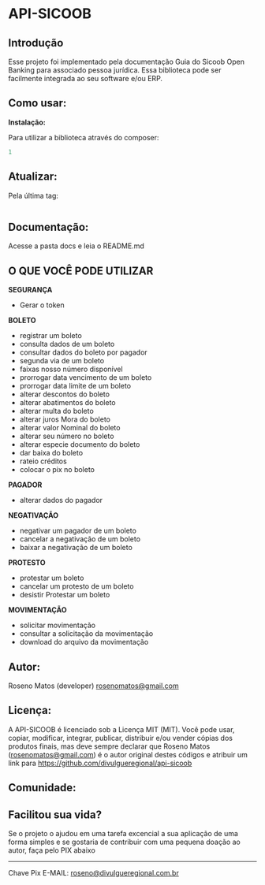 # API-SICOOB

## Introdução

Esse projeto foi implementado pela documentação Guia do Sicoob Open Banking para associado pessoa jurídica. Essa biblioteca pode ser facilmente integrada ao seu software e/ou ERP.

## Como usar:
<b>Instalação: </b>

Para utilizar a biblioteca através do composer:
```php
1
```
## Atualizar:
Pela última tag: </b>
```php

```

## Documentação:
Acesse a pasta docs e leia o README.md

## O QUE VOCÊ PODE UTILIZAR
<b>SEGURANÇA</b><br>
- Gerar o token

<b>BOLETO</b><br>

- registrar um boleto
- consulta dados de um boleto
- consultar dados do boleto por pagador
- segunda via de um boleto
- faixas nosso número disponível
- prorrogar data vencimento de um boleto
- prorrogar data limite de um boleto
- alterar descontos do boleto
- alterar abatimentos do boleto
- alterar multa do boleto
- alterar juros Mora do boleto
- alterar valor Nominal do boleto
- alterar seu número no boleto
- alterar especie documento do boleto
- dar baixa do boleto
- rateio créditos
- colocar o pix no boleto

<b>PAGADOR</b><br>

- alterar dados do pagador

<b>NEGATIVAÇÃO</b><br>

- negativar um pagador de um boleto
- cancelar a negativação de um boleto
- baixar a negativação de um boleto

<b>PROTESTO</b><br>

- protestar um boleto
- cancelar um protesto de um boleto
- desistir Protestar um boleto

<b>MOVIMENTAÇÃO</b><br>

- solicitar movimentação
- consultar a solicitação da movimentação
- download do arquivo da movimentação

## Autor:
Roseno Matos (developer) rosenomatos@gmail.com<br>

## Licença:
A API-SICOOB é licenciado sob a Licença MIT (MIT). Você pode usar, copiar, modificar, integrar, publicar, distribuir e/ou vender cópias dos produtos finais, mas deve sempre declarar que Roseno Matos (rosenomatos@gmail.com) é o autor original destes códigos e atribuir um link para https://github.com/divulgueregional/api-sicoob

## Comunidade:
## Facilitou sua vida?
Se o projeto o ajudou em uma tarefa excencial a sua aplicação de uma forma simples e se gostaria de contribuir com uma pequena doação ao autor, faça pelo PIX abaixo<br><hr>

Chave Pix E-MAIL: roseno@divulgueregional.com.br
